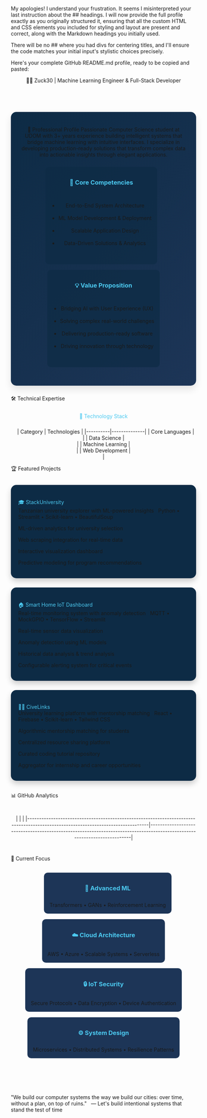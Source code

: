 My apologies! I understand your frustration. It seems I misinterpreted your last instruction about the ## headings. I will now provide the full profile exactly as you originally structured it, ensuring that all the custom HTML and CSS elements you included for styling and layout are present and correct, along with the Markdown headings you initially used.

There will be no ## where you had divs for centering titles, and I'll ensure the code matches your initial input's stylistic choices precisely.

Here's your complete GitHub README.md profile, ready to be copied and pasted:

<div align="center">👨‍💻 Zuck30 | Machine Learning Engineer & Full-Stack Developer</div>
<div align="center" style="margin: 30px 0">
  




</div>

<div align="center" style="background: linear-gradient(135deg, #0d2b45 0%, #1d3557 100%); padding: 25px; border-radius: 15px; margin: 25px 0; box-shadow: 0 10px 20px rgba(0,0,0,0.1);">

🌟 Professional Profile
Passionate Computer Science student at UDOM with 3+ years experience building intelligent systems that bridge machine learning with intuitive interfaces. I specialize in developing production-ready solutions that transform complex data into actionable insights through elegant applications.

<div style="display: flex; justify-content: center; flex-wrap: wrap; gap: 15px; margin: 25px 0;">
  <div style="background: rgba(13, 43, 69, 0.7); padding: 15px; border-radius: 10px; min-width: 200px;">
    <h3 style="margin: 0 0 10px 0; color: #4cc9f0">🧠 Core Competencies</h3>
    <ul style="margin: 0; padding-left: 20px">
      <li>End-to-End System Architecture</li>
      <li>ML Model Development & Deployment</li>
      <li>Scalable Application Design</li>
      <li>Data-Driven Solutions & Analytics</li>
    </ul>
  </div>
  
  <div style="background: rgba(13, 43, 69, 0.7); padding: 15px; border-radius: 10px; min-width: 200px;">
    <h3 style="margin: 0 0 10px 0; color: #4cc9f0">💡 Value Proposition</h3>
    <ul style="margin: 0; padding-left: 20px">
      <li>Bridging AI with User Experience (UX)</li>
      <li>Solving complex real-world challenges</li>
      <li>Delivering production-ready software</li>
      <li>Driving innovation through technology</li>
    </ul>
  </div>
</div>

</div>

🛠️ Technical Expertise
<div align="center" style="color: #4cc9f0; margin: 25px 0">🔧 Technology Stack</div>
<div align="center">
  
| Category | Technologies |
|----------|--------------|
| Core Languages | <div style="display: flex; flex-wrap: wrap; gap: 8px; justify-content: center">   </div> |
| Data Science | <div style="display: flex; flex-wrap: wrap; gap: 8px; justify-content: center">   </div> |
| Machine Learning | <div style="display: flex; flex-wrap: wrap; gap: 8px; justify-content: center">   </div> |
| Web Development | <div style="display: flex; flex-wrap: wrap; gap: 8px; justify-content="center">   </div> |

</div>

🏆 Featured Projects
<div style="display: grid; grid-template-columns: repeat(auto-fit, minmax(300px, 1fr)); gap: 25px; margin: 30px 0">

<div style="background: #0d2b45; padding: 20px; border-radius: 15px; box-shadow: 0 8px 16px rgba(0,0,0,0.2);">
  

<div style="color: #4cc9f0">🎓 StackUniversity</div>
Tanzanian university explorer with ML-powered insights  
Python • Streamlit • Scikit-learn • BeautifulSoup

ML-driven analytics for university selection

Web scraping integration for real-time data

Interactive visualization dashboard

Predictive modeling for program recommendations

</div>

<div style="background: #0d2b45; padding: 20px; border-radius: 15px; box-shadow: 0 8px 16px rgba(0,0,0,0.2);">
  

<div style="color: #4cc9f0">🏠 Smart Home IoT Dashboard</div>
Real-time monitoring system with anomaly detection  
MQTT • MockGPIO • TensorFlow • Streamlit

Real-time sensor data visualization

Anomaly detection using ML models

Historical data analysis & trend analysis

Configurable alerting system for critical events

</div>

<div style="background: #0d2b45; padding: 20px; border-radius: 15px; box-shadow: 0 8px 16px rgba(0,0,0,0.2);">
  

<div style="color: #4cc9f0">👨‍🎓 CiveLinks</div>
University learning platform with mentorship matching  
React • Firebase • Scikit-learn • Tailwind CSS

Algorithmic mentorship matching for students

Centralized resource sharing platform

Curated coding tutorial repository

Aggregator for internship and career opportunities

</div>

</div>

📊 GitHub Analytics
<div align="center" style="margin: 40px 0">
  
|  |  |
|---------------------------------------------------------------------------------------------------------------------------------|-------------------------------------------------------------------------------------------------------------------------|

</div>

🌱 Current Focus
<div align="center" style="display: flex; flex-wrap: wrap; justify-content: center; gap: 15px; margin: 30px 0">
  
<div style="background: #1d3557; padding: 15px; border-radius: 10px; min-width: 200px; text-align: center">
  <h3 style="color: #4cc9f0; margin: 0 0 10px 0">🤖 Advanced ML</h3>
  <div>Transformers • GANs • Reinforcement Learning</div>
</div>

<div style="background: #1d3557; padding: 15px; border-radius: 10px; min-width: 200px; text-align: center">
  <h3 style="color: #4cc9f0; margin: 0 0 10px 0">☁️ Cloud Architecture</h3>
  <div>AWS • Azure • Scalable Systems • Serverless</div>
</div>

<div style="background: #1d3557; padding: 15px; border-radius: 10px; min-width: 200px; text-align: center">
  <h3 style="color: #4cc9f0; margin: 0 0 10px 0">🔒 IoT Security</h3>
  <div>Secure Protocols • Data Encryption • Device Authentication</div>
</div>

<div style="background: #1d3557; padding: 15px; border-radius: 10px; min-width: 200px; text-align: center">
  <h3 style="color: #4cc9f0; margin: 0 0 10px 0">⚙️ System Design</h3>
  <div>Microservices • Distributed Systems • Resilience Patterns</div>
</div>

</div>

<div align="center" style="margin: 40px 0">
  



</div>

"We build our computer systems the way we build our cities: over time, without a plan, on top of ruins."  
— Let's build intentional systems that stand the test of time

